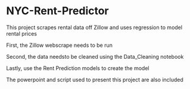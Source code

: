# NYC-Rent-Predictor
This project scrapes rental data off Zillow and uses regression to model rental prices

First, the Zillow webscrape needs to be run

Second, the data needsto be cleaned using the Data_Cleaning notebook

Lastly, use the Rent Prediction models to create the model

The powerpoint and script used to present this project are also included
